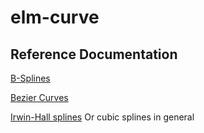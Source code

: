 # elm-curve



## Reference Documentation

[B-Splines](https://en.wikipedia.org/wiki/B-spline)

[Bezier Curves](https://en.wikipedia.org/wiki/B%C3%A9zier_curve)

[Irwin-Hall splines](https://en.wikipedia.org/wiki/Spline_(mathematics)) Or cubic splines in general
